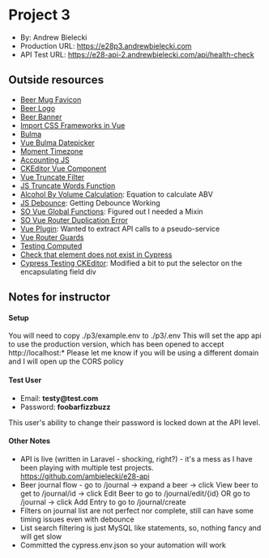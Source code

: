 # Project 3
* By: Andrew Bielecki
* Production URL: <https://e28p3.andrewbielecki.com>
* API Test URL: <https://e28-api-2.andrewbielecki.com/api/health-check>
## Outside resources
* [Beer Mug Favicon](https://favicon.io/emoji-favicons/beer-mug/)
* [Beer Logo](http://pngimg.com/download/2383)
* [Beer Banner](https://commons.wikimedia.org/wiki/File:Beer_banner.jpg)
* [Import CSS Frameworks in Vue](https://alligator.io/vuejs/css-frameworks-vuejs/)
* [Bulma](https://bulma.io)
* [Vue Bulma Datepicker](https://github.com/vue-bulma/datepicker)
* [Moment Timezone](https://momentjs.com/timezone/)
* [Accounting JS](http://openexchangerates.github.io/accounting.js/)
* [CKEditor Vue Component](https://ckeditor.com/docs/ckeditor5/latest/builds/guides/integration/frameworks/vuejs.html)
* [Vue Truncate Filter](https://forum.vuejs.org/t/truncate-filter-with-html/50023)
* [JS Truncate Words Function](https://www.w3resource.com/javascript-exercises/javascript-string-exercise-24.php)
* [Alcohol By Volume Calculation](http://www.brewunited.com/abv_calculator.php): Equation to calculate ABV
* [JS Debounce](https://stackoverflow.com/questions/42199956/how-to-implement-debounce-in-vue2): Getting Debounce Working
* [SO Vue Global Functions](https://stackoverflow.com/questions/42613061/vue-js-making-helper-functions-globally-available-to-single-file-components): 
Figured out I needed a Mixin
* [SO Vue Router Duplication Error](https://stackoverflow.com/questions/57837758/navigationduplicated-navigating-to-current-location-search-is-not-allowed)
* [Vue Plugin](https://alligator.io/vuejs/creating-custom-plugins/): Wanted to extract API calls to a pseudo-service
* [Vue Router Guards](https://router.vuejs.org/guide/advanced/navigation-guards.html#global-after-hooks)
* [Testing Computed](https://lmiller1990.github.io/vue-testing-handbook/computed-properties.html#testing-by-rendering-the-value)
* [Check that element does not exist in Cypress](https://stackoverflow.com/questions/48915773/cypress-test-if-element-does-not-exist)
* [Cypress Testing CKEditor](https://medium.com/@nickdenardis/getting-cypress-js-to-interact-with-ckeditor-f46eec01132f): 
Modified a bit to put the selector on the encapsulating field div

## Notes for instructor
#### Setup
You will need to copy ./p3/example.env to ./p3/.env  This will set the app api to use the production version, 
which has been opened to accept http://localhost:*  Please let me know if you will be using a different domain 
and I will open up the CORS policy

#### Test User
* Email: __testy@test.com__
* Password: __foobarfizzbuzz__

This user's ability to change their password is locked down at the API level.

#### Other Notes
* API is live (written in Laravel - shocking, right?) - it's a mess as I have been playing with multiple test
projects. <https://github.com/ambielecki/e28-api>
* Beer journal flow - go to /journal -> expand a beer -> click View beer to get to /journal/id -> click Edit Beer to
go to /journal/edit/{id} OR go to /journal -> click Add Entry to go to /journal/create
* Filters on journal list are not perfect nor complete, still can have some timing issues even with debounce
* List search filtering is just MySQL like statements, so, nothing fancy and will get slow
* Committed the cypress.env.json so your automation will work